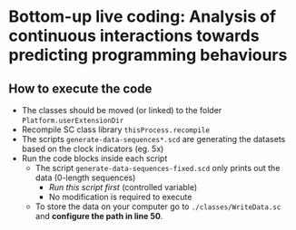 # Bottom-up live coding: Analysis of continuous interactions towards predicting programming behaviours

## How to execute the code
- The classes should be moved (or linked) to the folder `Platform.userExtensionDir`
- Recompile SC class library `thisProcess.recompile`
- The scripts `generate-data-sequences*.scd` are generating the datasets based on the clock indicators (eg. 5x)
- Run the code blocks inside each script
	+ The script `generate-data-sequences-fixed.scd` only prints out the data (0-length sequences)
		* _Run this script first_ (controlled variable)
		* No modification is required to execute
	+ To store the data on your computer go to `./classes/WriteData.sc` and **configure the path in line 50**.
